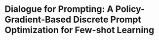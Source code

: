 # Dialogue for Prompting: A Policy-Gradient-Based Discrete Prompt Optimization for Few-shot Learning
